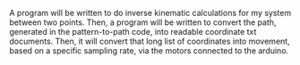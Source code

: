 A program will be written to do inverse kinematic calculations for my system between two points.
Then, a program will be written to convert the path, generated in the pattern-to-path code, into readable coordinate txt documents.
Then, it will convert that long list of coordinates into movement, based on a specific sampling rate, via the motors connected to the arduino.
